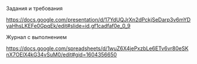 Задания и требования

https://docs.google.com/presentation/d/17YdUQJrXn2dPckjSeDarp3v6mYDyaHhsLKEFe0GpqEk/edit#slide=id.gf1cadfaf0e_0_9

Журнал с выполнением

https://docs.google.com/spreadsheets/d/1wuZ6X4jePxzbLe6ETv6vr80eSKnX7OElX4kG34vSuM0/edit#gid=1604356650
